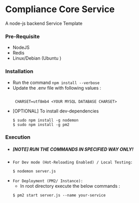 # Compliance Core Service
A node-js backend Service Template

### Pre-Requisite
 - NodeJS
 - Redis
 - Linux/Debian (Ubuntu )

### Installation
 - Run the command `npm install --verbose`
 - Update the .env file with following values :
   ```

    CHARSET=utf8mb4 <YOUR MYSQL DATABASE CHARSET>
   ```
  - [OPTIONAL] To install dev-dependencies
     ```
     $ sudo npm install -g nodemon
     $ sudo npm install -g pm2
     ```


### Execution
 - ##### [NOTE] RUN THE COMMANDS IN SPECIFIED WAY ONLY!
 - `For Dev mode (Hot-Reloading Enabled) / Local Testing:`
    ```
    $ nodemon server.js
    ```
 - `For Deployment (PM2/ Instance):`
    - In root directory execute the below commands :
    ```
    $ pm2 start server.js --name your-service
    ```
